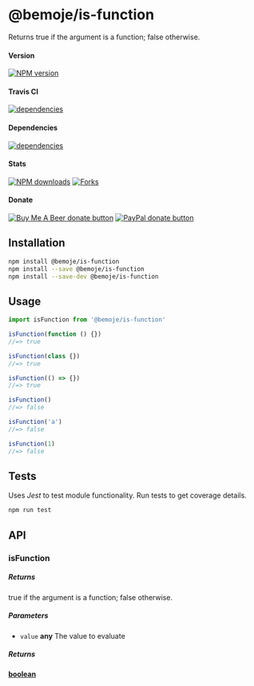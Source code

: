 # @bemoje/is-function

Returns true if the argument is a function; false otherwise.

#### Version

<span><a href="https://npmjs.org/@bemoje/is-function" title="View this project on NPM"><img src="https://img.shields.io/npm/v/@bemoje/is-function" alt="NPM version" /></a></span>

#### Travis CI

<span><a href="https://npmjs.org/@bemoje/is-function" title="View this project on NPM"><img src="https://travis-ci.org/bemoje/bemoje-is-function.svg?branch=master" alt="dependencies" /></a></span>

#### Dependencies

<span><a href="https://npmjs.org/@bemoje/is-function" title="View this project on NPM"><img src="https://david-dm.org/bemoje/bemoje-is-function.svg" alt="dependencies" /></a></span>

#### Stats

<span><a href="https://npmjs.org/@bemoje/is-function" title="View this project on NPM"><img src="https://img.shields.io/npm/dt/@bemoje/is-function" alt="NPM downloads" /></a></span>
<span><a href="https://github.com/bemoje/bemoje-is-function/fork" title="Fork this project"><img src="https://img.shields.io/github/forks/bemoje/bemoje-is-function" alt="Forks" /></a></span>

#### Donate

<span><a href="https://www.buymeacoffee.com/bemoje" title="Donate to this project using Buy Me A Beer"><img src="https://img.shields.io/badge/buy%20me%20a%20coffee-donate-yellow.svg?label=Buy me a beer!" alt="Buy Me A Beer donate button" /></a></span>
<span><a href="https://paypal.me/forstaaloen" title="Donate to this project using Paypal"><img src="https://img.shields.io/badge/paypal-donate-yellow.svg?label=PayPal" alt="PayPal donate button" /></a></span>

## Installation

```sh
npm install @bemoje/is-function
npm install --save @bemoje/is-function
npm install --save-dev @bemoje/is-function
```

## Usage

```javascript
import isFunction from '@bemoje/is-function'

isFunction(function () {})
//=> true

isFunction(class {})
//=> true

isFunction(() => {})
//=> true

isFunction()
//=> false

isFunction('a')
//=> false

isFunction(1)
//=> false

```


## Tests
Uses *Jest* to test module functionality. Run tests to get coverage details.

```bash
npm run test
```

## API
### isFunction

##### Returns
true if the argument is a function; false otherwise.

##### Parameters

-   `value` **any** The value to evaluate

##### Returns
**[boolean][3]** 

[1]: #isfunction

[2]: #parameters

[3]: https://developer.mozilla.org/docs/Web/JavaScript/Reference/Global_Objects/Boolean